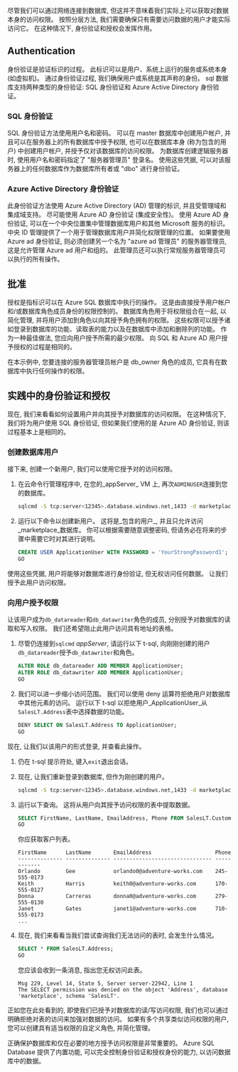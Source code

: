 尽管我们可以通过网络连接到数据库, 但这并不意味着我们实际上可以获取对数据本身的访问权限。 按照分层方法, 我们需要确保只有需要访问数据的用户才能实际访问它。 在这种情况下, 身份验证和授权会发挥作用。

## <a name="authentication"></a>Authentication

身份验证是验证标识的过程。 此标识可以是用户、系统上运行的服务或系统本身 (如虚拟机)。 通过身份验证过程, 我们确保用户或系统是其声称的身份。 sql 数据库支持两种类型的身份验证: SQL 身份验证和 Azure Active Directory 身份验证。

### <a name="sql-authentication"></a>SQL 身份验证

SQL 身份验证方法使用用户名和密码。 可以在 master 数据库中创建用户帐户, 并且可以在服务器上的所有数据库中授予权限, 也可以在数据库本身 (称为包含的用户) 中创建用户帐户, 并授予仅对该数据库的访问权限。 为数据库创建逻辑服务器时, 使用用户名和密码指定了 "服务器管理员" 登录名。 使用这些凭据, 可以对该服务器上的任何数据库作为数据库所有者或 "dbo" 进行身份验证。

### <a name="azure-active-directory-authentication"></a>Azure Active Directory 身份验证

此身份验证方法使用 Azure Active Directory (AD) 管理的标识, 并且受管理域和集成域支持。 尽可能使用 Azure AD 身份验证 (集成安全性)。 使用 Azure AD 身份验证, 可以在一个中央位置集中管理数据库用户和其他 Microsoft 服务的标识。 中央 ID 管理提供了一个用于管理数据库用户并简化权限管理的位置。 如果要使用 Azure ad 身份验证, 则必须创建另一个名为 "azure ad 管理员" 的服务器管理员, 这是允许管理 Azure ad 用户和组的。 此管理员还可以执行常规服务器管理员可以执行的所有操作。

## <a name="authorization"></a>批准

授权是指标识可以在 Azure SQL 数据库中执行的操作。 这是由直接授予用户帐户和/或数据库角色成员身份的权限控制的。 数据库角色用于将权限组合在一起, 以简化管理, 并将用户添加到角色以向其授予角色拥有的权限。 这些权限可以授予诸如登录到数据库的功能、读取表的能力以及在数据库中添加和删除列的功能。 作为一种最佳做法, 您应向用户授予所需的最少权限。 向 SQL 和 Azure AD 用户授予授权的过程是相同的。

在本示例中, 您要连接的服务器管理员帐户是 db_owner 角色的成员, 它具有在数据库中执行任何操作的权限。

## <a name="authentication-and-authorization-in-practice"></a>实践中的身份验证和授权

现在, 我们来看看如何设置用户并向其授予对数据库的访问权限。 在这种情况下, 我们将为用户使用 SQL 身份验证, 但如果我们使用的是 Azure AD 身份验证, 则该过程基本上是相同的。

### <a name="create-a-database-user"></a>创建数据库用户

接下来, 创建一个新用户, 我们可以使用它授予对的访问权限。

1. 在云命令行管理程序中, 在您的_appServer_ VM 上, 再次`ADMINUSER`连接到您的数据库。

    ```bash
    sqlcmd -S tcp:server<12345>.database.windows.net,1433 -d marketplaceDb -U '<username>' -P '<password>' -N -l 30
    ```

1. 运行以下命令以创建新用户。 这将是_包含的用户_, 并且只允许访问_marketplace_数据库。 你可以根据需要随意调整密码, 但请务必在将来的步骤中需要它时对其进行说明。

    ```sql
    CREATE USER ApplicationUser WITH PASSWORD = 'YourStrongPassword1';
    GO
    ```

使用这些凭据, 用户将能够对数据库进行身份验证, 但无权访问任何数据。 让我们授予此用户访问权限。

### <a name="grant-permissions-to-a-user"></a>向用户授予权限

让该用户成为`db_datareader`和`db_datawriter`角色的成员, 分别授予对数据库的读取和写入权限。 我们还希望阻止此用户访问具有地址的表格。

1. 尽管仍连接到`sqlcmd` _appServer_, 请运行以下 t-sql, 向刚刚创建的用户`db_datareader`授予`db_datawriter`和角色。

    ```sql
    ALTER ROLE db_datareader ADD MEMBER ApplicationUser;
    ALTER ROLE db_datawriter ADD MEMBER ApplicationUser;
    GO
    ```

1. 我们可以进一步缩小访问范围。 我们可以使用 deny 运算符拒绝用户对数据库中其他元素的访问。 运行以下 t-sql 以拒绝用户_ApplicationUser_从`SalesLT.Address`表中选择数据的功能。

    ```sql
    DENY SELECT ON SalesLT.Address TO ApplicationUser;
    GO
    ```

现在, 让我们以该用户的形式登录, 并查看此操作。

1. 仍在 t-sql 提示符处, 键入`exit`退出会话。

1. 现在, 让我们重新登录到数据库, 但作为刚创建的用户。

    ```bash
    sqlcmd -S tcp:server<12345>.database.windows.net,1433 -d marketplaceDb -U 'ApplicationUser' -P '<password>' -N -l 30
    ```

1. 运行以下查询。 这将从用户向其授予访问权限的表中提取数据。

    ```sql
    SELECT FirstName, LastName, EmailAddress, Phone FROM SalesLT.Customer;
    GO
    ```

    你应获取客户列表。

    ```output
    FirstName      LastName       EmailAddress                    Phone
    -------------- -------------- ------------------------------- ------------
    Orlando        Gee            orlando0@adventure-works.com    245-555-0173
    Keith          Harris         keith0@adventure-works.com      170-555-0127
    Donna          Carreras       donna0@adventure-works.com      279-555-0130
    Janet          Gates          janet1@adventure-works.com      710-555-0173
    ...
    ```

1. 现在, 我们来看看当我们尝试查询我们无法访问的表时, 会发生什么情况。

    ```sql
    SELECT * FROM SalesLT.Address;
    GO
    ```

    您应该会收到一条消息, 指出您无权访问此表。

    ```output
    Msg 229, Level 14, State 5, Server server-22942, Line 1
    The SELECT permission was denied on the object 'Address', database 'marketplace', schema 'SalesLT'.
    ```

正如您在此处看到的, 即使我们已授予对数据库的读/写访问权限, 我们也可以通过明确拒绝对表的访问来加强对数据的访问。 如果有多个共享类似访问权限的用户, 您可以创建具有适当权限的自定义角色, 并简化管理。

正确保护数据库和仅在必要的地方授予访问权限是非常重要的。 Azure SQL Database 提供了内置功能, 可以完全控制身份验证和授权身份的能力, 以访问数据库中的数据。